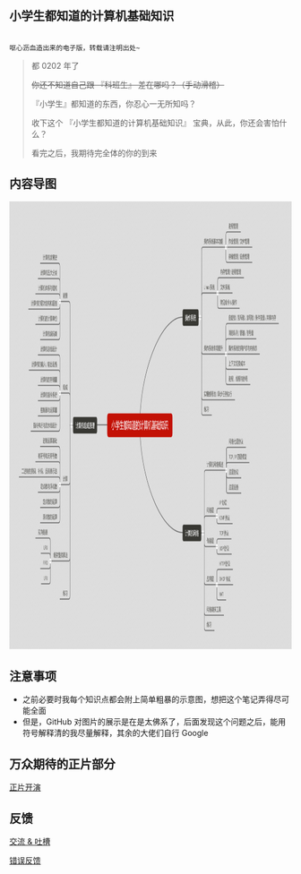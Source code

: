## 小学生都知道的计算机基础知识

````

呕心沥血造出来的电子版，转载请注明出处~

````

> 都 0202 年了
> 
> ~~你还不知道自己跟 『科班生』 差在哪吗？（手动滑稽）~~
> 
> 『小学生』都知道的东西，你忍心一无所知吗？
> 
> 收下这个 『小学生都知道的计算机基础知识』 宝典，从此，你还会害怕什么？
> 
> 看完之后，我期待完全体的你的到来

## 内容导图

<div align="center">
    <img src="images/azeroth.png" height="800" />
</div>

## 注意事项
* 之前必要时我每个知识点都会附上简单粗暴的示意图，想把这个笔记弄得尽可能全面
* 但是，GitHub 对图片的展示是在是太佛系了，后面发现这个问题之后，能用符号解释清的我尽量解释，其余的大佬们自行 Google

## 万众期待的正片部分

[正片开演](CATALOG.md)

## 反馈

[交流 & 吐槽]()
 
[错误反馈]()